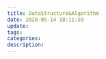 ```yaml
---
title: DataStructure&Algorithm
date: 2020-05-14 18:11:59
update:
tags:
categories:
description:
---
```


